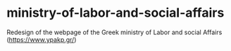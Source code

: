 # ministry-of-labor-and-social-affairs
Redesign of the webpage of the Greek ministry of Labor and social Affairs (https://www.ypakp.gr/)
